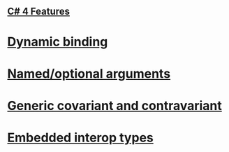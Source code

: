 [C# 4 Features](https://learn.microsoft.com/en-us/dotnet/csharp/whats-new/csharp-version-history#c-version-40)
---

# [Dynamic binding](https://learn.microsoft.com/en-us/dotnet/csharp/language-reference/builtin-types/reference-types)

# [Named/optional arguments](https://learn.microsoft.com/en-us/dotnet/csharp/programming-guide/classes-and-structs/named-and-optional-arguments)

# [Generic covariant and contravariant](https://learn.microsoft.com/en-us/dotnet/standard/generics/covariance-and-contravariance)

# [Embedded interop types](https://learn.microsoft.com/en-us/dotnet/framework/interop/type-equivalence-and-embedded-interop-types)
